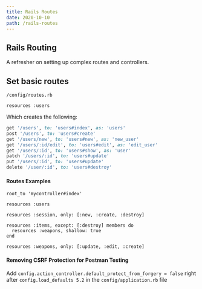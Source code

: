```yaml
---
title: Rails Routes
date: 2020-10-10
path: /rails-routes
---
```


## Rails Routing

A refresher on setting up complex routes and controllers.

## Set basic routes

`/config/routes.rb`

`resources :users`

Which creates the following:

```ruby
get '/users', to: 'users#index', as: 'users'
post '/users', to: 'users#create'
get '/users/new', to: 'users#new', as: 'new_user'
get '/users/:id/edit', to: 'users#edit', as: 'edit_user'
get '/users/:id', to: 'users#show', as: 'user'
patch '/users/:id', to: 'users#update'
put '/users/:id', to: 'users#update'
delete '/user/:id', to: 'users#destroy'
```

#### Routes Examples

```ru
root_to 'mycontroller#index'

resources :users

resources :session, only: [:new, :create, :destroy]

resources :items, except: [:destroy] members do
  resources :weapons, shallow: true
end

resources :weapons, only: [:update, :edit, :create]
```

#### Removing CSRF Protection for Postman Testing

Add `config.action_controller.default_protect_from_forgery = false` right after `config.load_defaults 5.2` in the `config/application.rb` file
